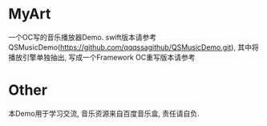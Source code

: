 # MyArt
一个OC写的音乐播放器Demo.
swift版本请参考QSMusicDemo(https://github.com/qqqssagithub/QSMusicDemo.git), 其中将播放引擎单独抽出, 写成一个Framework
OC重写版本请参考
# Other
本Demo用于学习交流, 音乐资源来自百度音乐盒, 责任请自负.


